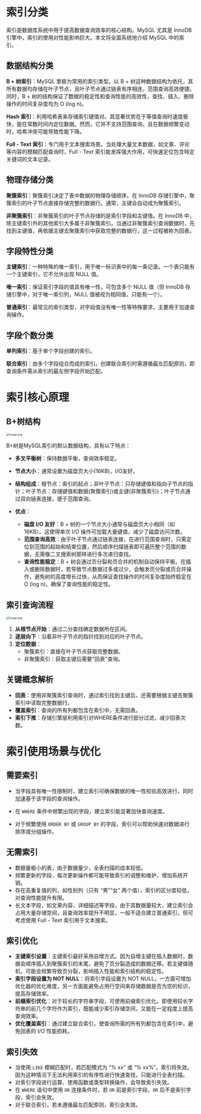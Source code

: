# 索引分类

索引是数据库系统中用于提高数据查询效率的核心结构。MySQL 尤其是 InnoDB 引擎中，索引的使用对性能影响巨大。本文将全面系统地介绍 MySQL 中的索引。

## 数据结构分类

**B + 树索引**：MySQL 里极为常用的索引类型。以 B + 树这种数据结构为依托，其所有数据均存储在叶子节点，且叶子节点通过链表有序相连，范围查询高效便捷。同时，B + 树的结构保证了数据的稳定性和查询性能的高效性，查找、插入、删除操作的时间复杂度均为 O (log n)。

**Hash 索引**：利用哈希表来存储索引键值对。其显著优势在于等值查询时速度极快，能在常数时间内定位数据。然而，它并不支持范围查询，且在数据频繁变动时，哈希冲突可能导致性能下降。

**Full - Text 索引**：专门用于文本搜索场景。当处理大量文本数据，如文章、评论等内容的模糊匹配查询时，Full - Text 索引能发挥强大作用，可快速定位包含特定关键词的文本记录。

## 物理存储分类

**聚簇索引**：聚簇索引决定了表中数据的物理存储顺序。在 InnoDB 存储引擎中，聚簇索引的叶子节点直接存储完整的数据行。通常，主键会自动成为聚簇索引。

**非聚簇索引**：非聚簇索引的叶子节点存储的是索引字段和主键值。在 InnoDB 中，除主键索引外的其他索引大多属于非聚簇索引。当通过非聚簇索引查询数据时，先找到主键值，再依据主键去聚簇索引中获取完整的数据行，这一过程被称为回表。

## 字段特性分类

**主键索引**：一种特殊的唯一索引，用于唯一标识表中的每一条记录。一个表只能有一个主键索引，它不允许出现 NULL 值。

**唯一索引**：保证索引字段的值具有唯一性，可包含多个 NULL 值（但 InnoDB 存储引擎中，对于唯一索引列，NULL 值被视为相同值，只能有一个）。

**普通索引**：最常见的索引类型，对字段值没有唯一性等特殊要求，主要用于加速查询操作。

## 字段个数分类

**单列索引**：基于单个字段创建的索引。

**联合索引**：由多个字段组合而成的索引。创建联合索引时需遵循最左匹配原则，即查询条件需从索引的最左侧字段开始匹配。

# 索引核心原理

## B+树结构

<img src="https://s2.loli.net/2025/04/06/2x7dQO9kwFTzcoM.png" alt="image.png" style="zoom:50%;" />

B+树是MySQL索引的默认数据结构，具有以下特点：

- **多叉平衡树**：保持数据平衡，查询效率稳定。
- **节点大小**：通常设置为磁盘页大小(16KB)，I/O友好。
- **结构组成**：根节点：索引的起点；非叶子节点：只存储键值和指向子节点的指针；叶子节点：存储键值和数据(聚簇索引)或主键(非聚簇索引)；叶子节点通过双向链表连接，便于范围查询。

- **优点**：
  - **磁盘 I/O 友好**：B + 树的一个节点大小通常与磁盘页大小相同（如 16KB）。这使得单次 I/O 操作可加载大量键值，减少了磁盘访问次数。
  - **范围查询高效**：由于叶子节点通过链表连接，在进行范围查询时，只需定位到范围的起始和结束位置，然后顺序扫描链表即可遍历整个范围的数据，无需像二叉搜索树那样进行多次递归查找。
  - **查询性能稳定**：B + 树会通过页分裂和页合并的机制自动保持平衡。在插入或删除数据时，若导致节点数据过多或过少，会触发页分裂或页合并操作，避免树的高度增长过快，从而保证查找操作的时间复杂度始终稳定在 O (log n)，确保了查询性能的稳定性。

## 索引查询流程

<img src="https://s2.loli.net/2025/04/06/OgFHJPSYiRr8MKB.png" alt="image.png" style="zoom:50%;" />

1. **从根节点开始**：通过二分查找确定数据所在区间。
2. **逐层向下**：沿着非叶子节点的指针找到对应的叶子节点。
3. **定位数据**：
   - 聚簇索引：直接在叶子节点获取完整数据。
   - 非聚簇索引：获取主键后需要"回表"查询。

## 关键概念解析

- **回表**：使用非聚簇索引查询时，通过索引找到主键后，还需要根据主键去聚簇索引中读取完整数据行。
- **覆盖索引**：查询的所有列都包含在索引中，无需回表。
- **索引下推**：存储引擎层利用索引对WHERE条件进行部分过滤，减少回表次数。

# 索引使用场景与优化

## 需要索引

- 当字段具有唯一性限制时，建立索引可确保数据的唯一性校验高效进行，同时加速基于该字段的查询操作。

- 在 `WHERE` 条件中频繁出现的字段，建立索引能显著加快查询速度。

- 对于频繁使用 `ORDER BY` 或 `GROUP BY` 的字段，索引可以帮助快速对数据进行排序或分组操作。

## 无需索引

- 数据量极小的表，由于数据量少，全表扫描的成本较低。
- 频繁更新的字段，每次更新操作都可能导致索引的调整和维护，增加系统开销。
- 存在高重复值的列，如性别列（只有 “男”“女” 两个值），索引的区分度较低，对查询性能提升有限。
- 长文本字段，如文章内容、详细描述等字段，由于其数据量较大，建立索引会占用大量存储空间，且查询效率提升不明显，一般不适合建立普通索引，但可考虑使用 Full - Text 索引用于文本搜索。

## 索引优化

- **主键索引设置**：主键索引最好采用自增方式。因为自增主键在插入数据时，数据会顺序插入到聚簇索引的末尾，避免了页分裂造成的数据迁移。若主键值随机，可能会频繁导致页分裂，影响插入性能和索引结构的稳定性。
- **索引字段设置为 NOT NULL**：将索引字段设置为 NOT NULL，一方面可增加优化器的优化难度，另一方面能避免占用行空间来存储数据是否为空的标识，提高存储效率。
- **前缀索引优化**：对于较长的字符串字段，可使用前缀索引优化。即使用较长字符串的前几个字符作为索引，既能减少索引存储空间，又能在一定程度上提高查询效率。
- **优化覆盖索引**：通过建立联合索引，使查询所需的所有列都包含在索引中，避免回表的 I/O 性能损耗。

## 索引失效

- 当使用 `LIKE` 模糊匹配时，若匹配模式为 “% xx” 或 “% xx%”，索引将失效。因为这种情况下无法利用索引的有序性进行快速查找，只能进行全表扫描。
- 对索引字段进行运算、使用函数或类型转换操作，会导致索引失效。
- 在 `WHERE` 语句中使用 `OR` 连接条件时，若 `OR` 前是索引字段，`OR` 后不是索引字段，索引会失效。
- 对于联合索引，若未遵循最左匹配原则，索引会失效。